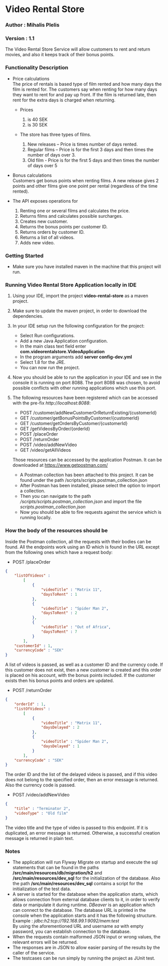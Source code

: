 # Video Rental Store
### Author : Mihalis Plelis
### Version : 1.1

The Video Rental Store Service will allow customers to rent and return movies, and also it keeps
track of their bonus points.

### Functionality Description

* Price calculations  
	The price of rentals is based type of film rented and how many days the film is rented
	for. The customers say when renting for how many days they want to rent for and pay up
	front. If the film is returned late, then rent for the extra days is charged when returning.
	
	- 	Prices
		1. <premium price> is 40 SEK  
		2. <basic price> is 30 SEK  
	
	- The store has three types of films.
		1. New releases – Price is <premium price> times number of days rented.  
		2. Regular films – Price is <basic price> for the first 3 days and then <basic price>
		times the number of days over 3.  
		3. Old film - Price is <basic price> for the first 5 days and then <basic price> times
		the number of days over 5  
		
* Bonus calculations  
	Customers get bonus points when renting films. A new release gives 2 points and other
	films give one point per rental (regardless of the time rented).  

* The API exposes operations for
	1. Renting one or several films and calculates the price.  
	2. Returns films and calculates possible surcharges.  
	3. Creates new customer.  
	4. Returns the bonus points per customer ID.  
	5. Returns orders by customer ID.  
	6. Returns a list of all videos.  
	7. Adds new video.  

### Getting Started
* Make sure you have installed maven in the machine that this project will run.

### Running Video Rental Store Application locally in IDE

1. Using your IDE, import the project **video-rental-store** as a maven project.

2. Make sure to update the maven project, in order to download the dependencies.

3. In your IDE setup run the following configuration for the project:

	* Select Run configurations.  
	* Add a new Java Application configuration.  
	* In the main class text field enter **com.videorentalstore.VideoApplication**  
	* In the program arguments add **server config-dev.yml**  
	* Select 1.8 for the JRE.  
	* You can now run the project.  

4.  Now you should be able to run the application in your IDE and see in the console it is running on port 8088.
	The port 8088 was chosen, to avoid possible conflicts with other running applications which use this port.

5.	The following resources have been registered which can be accessed with the pre-fix *http://localhost:8088*:

	* POST    /customer/addNewCustomerOrReturnExisting/{customerId}  
	* GET     /customer/getBonusPointsByCustomer/{customerId}  
	* GET     /customer/getOrdersByCustomer/{customerId}  
	* GET     /getVideosByOrder/{orderId}  
	* POST    /placeOrder  
	* POST    /returnOrder  
	* POST    /video/addNewVideo  
	* GET     /video/getAllVideos  
    
    Those resources can be accessed by the application Postman. It can be downloaded at https://www.getpostman.com/
    - A Postman collection has been attached to this project. It can be found under the path /scripts/scripts.postman_collection.json
    - After Postman has been installed, please select the option to import a collection.
    - Then you can navigate to the path */scripts/scripts.postman_collection.json* and import the file *scripts.postman_collection.json*
    - Now you should be able to fire requests against the service which is running locally.

### How the body of the resources should be

Inside the Postman collection, all the requests with their bodies can be found.
All the endpoints work using an ID which is found in the URL except from the following ones which have a request body:

* POST    /placeOrder
```json
{
	"listOfVideos" : 
		[ 
			{
				"videoTitle" : "Matrix 11",
				"daysToRent" : 1
			},
			{
				"videoTitle" : "Spider Man 2",
				"daysToRent" : 2
			},
			{
				"videoTitle" : "Out of Africa",
				"daysToRent" : 7
			}
		],
	"customerId" : 1,
	"currencyCode" : "SEK"
}
```
A list of videos is passed, as well as a customer ID and the currency code. If this customer does not exist, then a new 	customer is created and this order is placed on his account, with the bonus points included. If the customer exists then his 	bonus points and orders are updated.


* POST    /returnOrder
```json
{
	"orderId" : 1,
	"listOfVideos" : 
		[ 
			{
				"videoTitle" : "Matrix 11",
				"daysDelayed" : 2
			}, 
			{
				"videoTitle" : "Spider Man 2",
				"daysDelayed" : 1
			}
		],
	"currencyCode" : "SEK"
}
```
The order ID and the list of the delayed videos is passed, and if this video does not belong to the specified order, then an error message is returned. Also the currency code is passed.


* POST    /video/addNewVideo
```json
{
	"title" : "Terminator 2",
	"videoType" : "Old film"
}
```
The video title and the type of video is passed to this endpoint. If it is duplicated, an error message is returned.
Otherwise, a successful creation message is returned in plain text.


### Notes

- The application will run Flyway Migrate on startup and execute the sql statements that can be found in the paths 
	**/src/main/resources/db/migration/h2** and **/src/main/resources/dev_sql** for the initialization of the database.
	Also the path **/src/main/resources/dev_sql** contains a script for the initialization of the test data.
- A server is started for the database when the application starts, which allows connection from external database clients 
  	to it, in order to verify data or manipulate it during runtime. *DBeaver* is an application which can connect to the 
  	database. The database URL is printed in the console when the application starts and it has the following structure.  
  	Example : *jdbc:h2:tcp://192.168.99.1:9092/mem:test*  
  	By using the aforementioned URL and username *sa* with empty password, you can establish connection to the database.
- When the requests contain malformed JSON input or wrong values, the relevant errors will be returned.
- The responses are in JSON to allow easier parsing of the results by the caller of the service.
- The testcases can be run simply by running the project as JUnit test.